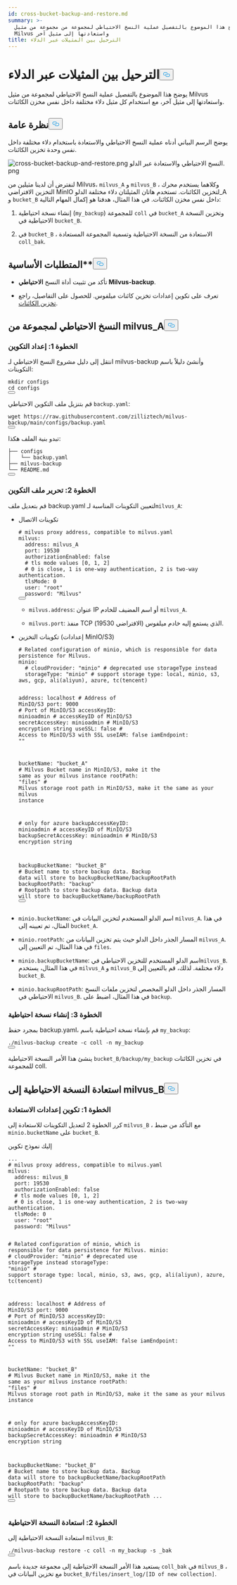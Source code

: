 ```yaml
---
id: cross-bucket-backup-and-restore.md
summary: >-
  يشرح هذا الموضوع بالتفصيل عملية النسخ الاحتياطي لمجموعة من مجموعة من مثيل
  Milvus واستعادتها إلى مثيل آخر
title: الترحيل بين المثيلات عبر الدلاء
---
```

<h1 id="Migrate-Between-Instances-Across-Buckets" class="common-anchor-header">الترحيل بين المثيلات عبر الدلاء<button data-href="#Migrate-Between-Instances-Across-Buckets" class="anchor-icon" translate="no">
      <svg translate="no"
        aria-hidden="true"
        focusable="false"
        height="20"
        version="1.1"
        viewBox="0 0 16 16"
        width="16"
      >
        <path
          fill="#0092E4"
          fill-rule="evenodd"
          d="M4 9h1v1H4c-1.5 0-3-1.69-3-3.5S2.55 3 4 3h4c1.45 0 3 1.69 3 3.5 0 1.41-.91 2.72-2 3.25V8.59c.58-.45 1-1.27 1-2.09C10 5.22 8.98 4 8 4H4c-.98 0-2 1.22-2 2.5S3 9 4 9zm9-3h-1v1h1c1 0 2 1.22 2 2.5S13.98 12 13 12H9c-.98 0-2-1.22-2-2.5 0-.83.42-1.64 1-2.09V6.25c-1.09.53-2 1.84-2 3.25C6 11.31 7.55 13 9 13h4c1.45 0 3-1.69 3-3.5S14.5 6 13 6z"
        ></path>
      </svg>
    </button></h1><p>يوضح هذا الموضوع بالتفصيل عملية النسخ الاحتياطي لمجموعة من مثيل Milvus واستعادتها إلى مثيل آخر، مع استخدام كل مثيل دلاء مختلفة داخل نفس مخزن الكائنات.</p>
<h2 id="Overview" class="common-anchor-header">نظرة عامة<button data-href="#Overview" class="anchor-icon" translate="no">
      <svg translate="no"
        aria-hidden="true"
        focusable="false"
        height="20"
        version="1.1"
        viewBox="0 0 16 16"
        width="16"
      >
        <path
          fill="#0092E4"
          fill-rule="evenodd"
          d="M4 9h1v1H4c-1.5 0-3-1.69-3-3.5S2.55 3 4 3h4c1.45 0 3 1.69 3 3.5 0 1.41-.91 2.72-2 3.25V8.59c.58-.45 1-1.27 1-2.09C10 5.22 8.98 4 8 4H4c-.98 0-2 1.22-2 2.5S3 9 4 9zm9-3h-1v1h1c1 0 2 1.22 2 2.5S13.98 12 13 12H9c-.98 0-2-1.22-2-2.5 0-.83.42-1.64 1-2.09V6.25c-1.09.53-2 1.84-2 3.25C6 11.31 7.55 13 9 13h4c1.45 0 3-1.69 3-3.5S14.5 6 13 6z"
        ></path>
      </svg>
    </button></h2><p>يوضح الرسم البياني أدناه عملية النسخ الاحتياطي والاستعادة باستخدام دلاء مختلفة داخل نفس وحدة تخزين الكائنات.</p>
<p>
  
   <span class="img-wrapper"> <img translate="no" src="/docs/v2.5.x/assets/cross-bucket-backup-and-restore.png" alt="cross-bucket-backup-and-restore.png" class="doc-image" id="cross-bucket-backup-and-restore.png" />
   </span> <span class="img-wrapper"> <span>النسخ الاحتياطي والاستعادة عبر الدلو. png</span> </span></p>
<p>لنفترض أن لدينا مثيلين من Milvus، <code translate="no">milvus_A</code> و <code translate="no">milvus_B</code> ، وكلاهما يستخدم محرك التخزين الافتراضي MinIO لتخزين الكائنات. تستخدم هاتان المثيلتان دلاء مختلفة الدلو_A و <code translate="no">bucket_B</code> داخل نفس مخزن الكائنات. في هذا المثال، هدفنا هو إكمال المهام التالية:</p>
<ol>
<li><p>إنشاء نسخة احتياطية (<code translate="no">my_backup</code>) للمجموعة <code translate="no">coll</code> في <code translate="no">bucket_A</code> وتخزين النسخة الاحتياطية في <code translate="no">bucket_B</code>.</p></li>
<li><p>في <code translate="no">bucket_B</code> ، الاستعادة من النسخة الاحتياطية وتسمية المجموعة المستعادة <code translate="no">coll_bak</code>.</p></li>
</ol>
<h2 id="Prerequisites" class="common-anchor-header">المتطلبات الأساسية**<button data-href="#Prerequisites" class="anchor-icon" translate="no">
      <svg translate="no"
        aria-hidden="true"
        focusable="false"
        height="20"
        version="1.1"
        viewBox="0 0 16 16"
        width="16"
      >
        <path
          fill="#0092E4"
          fill-rule="evenodd"
          d="M4 9h1v1H4c-1.5 0-3-1.69-3-3.5S2.55 3 4 3h4c1.45 0 3 1.69 3 3.5 0 1.41-.91 2.72-2 3.25V8.59c.58-.45 1-1.27 1-2.09C10 5.22 8.98 4 8 4H4c-.98 0-2 1.22-2 2.5S3 9 4 9zm9-3h-1v1h1c1 0 2 1.22 2 2.5S13.98 12 13 12H9c-.98 0-2-1.22-2-2.5 0-.83.42-1.64 1-2.09V6.25c-1.09.53-2 1.84-2 3.25C6 11.31 7.55 13 9 13h4c1.45 0 3-1.69 3-3.5S14.5 6 13 6z"
        ></path>
      </svg>
    </button></h2><ul>
<li><p>تأكد من تثبيت أداة النسخ <strong>الاحتياطي Milvus-backup</strong>.</p></li>
<li><p>تعرف على تكوين إعدادات تخزين كائنات ميلفوس. للحصول على التفاصيل، راجع <a href="https://milvus.io/docs/deploy_s3.md">تخزين الكائنات</a>.</p></li>
</ul>
<h2 id="Back-up-a-collection-from-milvusA" class="common-anchor-header">النسخ الاحتياطي لمجموعة من milvus_A<button data-href="#Back-up-a-collection-from-milvusA" class="anchor-icon" translate="no">
      <svg translate="no"
        aria-hidden="true"
        focusable="false"
        height="20"
        version="1.1"
        viewBox="0 0 16 16"
        width="16"
      >
        <path
          fill="#0092E4"
          fill-rule="evenodd"
          d="M4 9h1v1H4c-1.5 0-3-1.69-3-3.5S2.55 3 4 3h4c1.45 0 3 1.69 3 3.5 0 1.41-.91 2.72-2 3.25V8.59c.58-.45 1-1.27 1-2.09C10 5.22 8.98 4 8 4H4c-.98 0-2 1.22-2 2.5S3 9 4 9zm9-3h-1v1h1c1 0 2 1.22 2 2.5S13.98 12 13 12H9c-.98 0-2-1.22-2-2.5 0-.83.42-1.64 1-2.09V6.25c-1.09.53-2 1.84-2 3.25C6 11.31 7.55 13 9 13h4c1.45 0 3-1.69 3-3.5S14.5 6 13 6z"
        ></path>
      </svg>
    </button></h2><h3 id="Step-1-Prepare-configuration" class="common-anchor-header">الخطوة 1: إعداد التكوين</h3><p>انتقل إلى دليل مشروع النسخ الاحتياطي لـ milvus-backup وأنشئ دليلاً باسم التكوينات:</p>
<pre><code translate="no" class="language-shell"><span class="hljs-built_in">mkdir</span> configs
<span class="hljs-built_in">cd</span> configs
<button class="copy-code-btn"></button></code></pre>
<p>قم بتنزيل ملف التكوين الاحتياطي <code translate="no">backup.yaml</code>:</p>
<pre><code translate="no" class="language-shell">wget <span class="hljs-attr">https</span>:<span class="hljs-comment">//raw.githubusercontent.com/zilliztech/milvus-backup/main/configs/backup.yaml</span>
<button class="copy-code-btn"></button></code></pre>
<p>تبدو بنية الملف هكذا:</p>
<pre><code translate="no">├── configs
│   └── backup.yaml
├── milvus-backup
└── README.md
<button class="copy-code-btn"></button></code></pre>
<h3 id="Step-2-Edit-configuration-file" class="common-anchor-header">الخطوة 2: تحرير ملف التكوين</h3><p>قم بتعديل ملف backup.yaml لتعيين التكوينات المناسبة لـ<code translate="no">milvus_A</code>:</p>
<ul>
<li><p>تكوينات الاتصال</p>
<pre><code translate="no" class="language-yaml"><span class="hljs-comment"># milvus proxy address, compatible to milvus.yaml</span>
milvus:
  address: milvus_A
  port: <span class="hljs-number">19530</span>
  authorizationEnabled: false
  <span class="hljs-comment"># tls mode values [0, 1, 2]</span>
  <span class="hljs-comment"># 0 is close, 1 is one-way authentication, 2 is two-way authentication.</span>
  tlsMode: <span class="hljs-number">0</span>
  user: <span class="hljs-string">&quot;root&quot;</span>
  password: <span class="hljs-string">&quot;Milvus&quot;</span>
<button class="copy-code-btn"></button></code></pre>
<ul>
<li><p><code translate="no">milvus.address</code>: عنوان IP أو اسم المضيف للخادم <code translate="no">milvus_A</code>.</p></li>
<li><p><code translate="no">milvus.port</code>: منفذ TCP الذي يستمع إليه خادم ميلفوس (الافتراضي 19530).</p></li>
</ul></li>
<li><p>تكوينات التخزين (إعدادات MinIO/S3)</p>
<pre><code translate="no" class="language-yaml"><span class="hljs-comment"># Related configuration of minio, which is responsible for data persistence for Milvus.</span>
minio:
  <span class="hljs-comment"># cloudProvider: &quot;minio&quot; # deprecated use storageType instead</span>
  storageType: <span class="hljs-string">&quot;minio&quot;</span> <span class="hljs-comment"># support storage type: local, minio, s3, aws, gcp, ali(aliyun), azure, tc(tencent)</span>
  
  address: localhost <span class="hljs-comment"># Address of MinIO/S3</span>
  port: <span class="hljs-number">9000</span>   <span class="hljs-comment"># Port of MinIO/S3</span>
  accessKeyID: minioadmin  <span class="hljs-comment"># accessKeyID of MinIO/S3</span>
  secretAccessKey: minioadmin <span class="hljs-comment"># MinIO/S3 encryption string</span>
  useSSL: false <span class="hljs-comment"># Access to MinIO/S3 with SSL</span>
  useIAM: false
  iamEndpoint: <span class="hljs-string">&quot;&quot;</span>
  
  bucketName: <span class="hljs-string">&quot;bucket_A&quot;</span> <span class="hljs-comment"># Milvus Bucket name in MinIO/S3, make it the same as your milvus instance</span>
  rootPath: <span class="hljs-string">&quot;files&quot;</span> <span class="hljs-comment"># Milvus storage root path in MinIO/S3, make it the same as your milvus instance</span>

  <span class="hljs-comment"># only for azure</span>
  backupAccessKeyID: minioadmin  <span class="hljs-comment"># accessKeyID of MinIO/S3</span>
  backupSecretAccessKey: minioadmin <span class="hljs-comment"># MinIO/S3 encryption string</span>
  
  backupBucketName: <span class="hljs-string">&quot;bucket_B&quot;</span> <span class="hljs-comment"># Bucket name to store backup data. Backup data will store to backupBucketName/backupRootPath</span>
  backupRootPath: <span class="hljs-string">&quot;backup&quot;</span> <span class="hljs-comment"># Rootpath to store backup data. Backup data will store to backupBucketName/backupRootPath</span>
<button class="copy-code-btn"></button></code></pre></li>
<li><p><code translate="no">minio.bucketName</code>: اسم الدلو المستخدم لتخزين البيانات في <code translate="no">milvus_A</code>. في هذا المثال، تم تعيينه إلى <code translate="no">bucket_A</code>.</p></li>
<li><p><code translate="no">minio.rootPath</code>: المسار الجذر داخل الدلو حيث يتم تخزين البيانات من <code translate="no">milvus_A</code>. في هذا المثال، تم التعيين إلى <code translate="no">files</code>.</p></li>
<li><p><code translate="no">minio.backupBucketName</code>: اسم الدلو المستخدم للتخزين الاحتياطي في<code translate="no">milvus_B</code>. في هذا المثال، يستخدم <code translate="no">milvus_A</code> و <code translate="no">milvus_B</code> دلاء مختلفة. لذلك، قم بالتعيين إلى <code translate="no">bucket_B</code>.</p></li>
<li><p><code translate="no">minio.backupRootPath</code>: المسار الجذر داخل الدلو المخصص لتخزين ملفات النسخ الاحتياطي في <code translate="no">milvus_B</code>. في هذا المثال، اضبط على <code translate="no">backup</code>.</p></li>
</ul>
<h3 id="Step-3-Create-backup" class="common-anchor-header">الخطوة 3: إنشاء نسخة احتياطية</h3><p>بمجرد حفظ backup.yaml، قم بإنشاء نسخة احتياطية باسم <code translate="no">my_backup</code>:</p>
<pre><code translate="no" class="language-shell">./milvus-backup create -c coll -n my_backup
<button class="copy-code-btn"></button></code></pre>
<p>ينشئ هذا الأمر النسخة الاحتياطية <code translate="no">bucket_B/backup/my_backup</code> في تخزين الكائنات للمجموعة coll.</p>
<h2 id="Restore-the-backup-to-milvusB" class="common-anchor-header">استعادة النسخة الاحتياطية إلى milvus_B<button data-href="#Restore-the-backup-to-milvusB" class="anchor-icon" translate="no">
      <svg translate="no"
        aria-hidden="true"
        focusable="false"
        height="20"
        version="1.1"
        viewBox="0 0 16 16"
        width="16"
      >
        <path
          fill="#0092E4"
          fill-rule="evenodd"
          d="M4 9h1v1H4c-1.5 0-3-1.69-3-3.5S2.55 3 4 3h4c1.45 0 3 1.69 3 3.5 0 1.41-.91 2.72-2 3.25V8.59c.58-.45 1-1.27 1-2.09C10 5.22 8.98 4 8 4H4c-.98 0-2 1.22-2 2.5S3 9 4 9zm9-3h-1v1h1c1 0 2 1.22 2 2.5S13.98 12 13 12H9c-.98 0-2-1.22-2-2.5 0-.83.42-1.64 1-2.09V6.25c-1.09.53-2 1.84-2 3.25C6 11.31 7.55 13 9 13h4c1.45 0 3-1.69 3-3.5S14.5 6 13 6z"
        ></path>
      </svg>
    </button></h2><h3 id="Step-1-Configure-restoration-settings" class="common-anchor-header">الخطوة 1: تكوين إعدادات الاستعادة</h3><p>كرر الخطوة 2 لتعديل التكوينات للاستعادة إلى <code translate="no">milvus_B</code> ، مع التأكد من ضبط <code translate="no">minio.bucketName</code> على <code translate="no">bucket_B</code>.</p>
<p>إليك نموذج تكوين</p>
<pre><code translate="no" class="language-yaml">...
<span class="hljs-comment"># milvus proxy address, compatible to milvus.yaml</span>
milvus:
  address: milvus_B
  port: <span class="hljs-number">19530</span>
  authorizationEnabled: false
  <span class="hljs-comment"># tls mode values [0, 1, 2]</span>
  <span class="hljs-comment"># 0 is close, 1 is one-way authentication, 2 is two-way authentication.</span>
  tlsMode: <span class="hljs-number">0</span>
  user: <span class="hljs-string">&quot;root&quot;</span>
  password: <span class="hljs-string">&quot;Milvus&quot;</span>
  
<span class="hljs-comment"># Related configuration of minio, which is responsible for data persistence for Milvus.</span>
minio:
  <span class="hljs-comment"># cloudProvider: &quot;minio&quot; # deprecated use storageType instead</span>
  storageType: <span class="hljs-string">&quot;minio&quot;</span> <span class="hljs-comment"># support storage type: local, minio, s3, aws, gcp, ali(aliyun), azure, tc(tencent)</span>
  
  address: localhost <span class="hljs-comment"># Address of MinIO/S3</span>
  port: <span class="hljs-number">9000</span>   <span class="hljs-comment"># Port of MinIO/S3</span>
  accessKeyID: minioadmin  <span class="hljs-comment"># accessKeyID of MinIO/S3</span>
  secretAccessKey: minioadmin <span class="hljs-comment"># MinIO/S3 encryption string</span>
  useSSL: false <span class="hljs-comment"># Access to MinIO/S3 with SSL</span>
  useIAM: false
  iamEndpoint: <span class="hljs-string">&quot;&quot;</span>
  
  bucketName: <span class="hljs-string">&quot;bucket_B&quot;</span> <span class="hljs-comment"># Milvus Bucket name in MinIO/S3, make it the same as your milvus instance</span>
  rootPath: <span class="hljs-string">&quot;files&quot;</span> <span class="hljs-comment"># Milvus storage root path in MinIO/S3, make it the same as your milvus instance</span>

  <span class="hljs-comment"># only for azure</span>
  backupAccessKeyID: minioadmin  <span class="hljs-comment"># accessKeyID of MinIO/S3</span>
  backupSecretAccessKey: minioadmin <span class="hljs-comment"># MinIO/S3 encryption string</span>
  
  backupBucketName: <span class="hljs-string">&quot;bucket_B&quot;</span> <span class="hljs-comment"># Bucket name to store backup data. Backup data will store to backupBucketName/backupRootPath</span>
  backupRootPath: <span class="hljs-string">&quot;backup&quot;</span> <span class="hljs-comment"># Rootpath to store backup data. Backup data will store to backupBucketName/backupRootPath</span>
...
<button class="copy-code-btn"></button></code></pre>
<h3 id="Step-2-Restore-backup" class="common-anchor-header">الخطوة 2: استعادة النسخة الاحتياطية</h3><p>استعادة النسخة الاحتياطية إلى <code translate="no">milvus_B</code>:</p>
<pre><code translate="no" class="language-shell">./milvus-backup restore -c coll -n my_backup -s _bak
<button class="copy-code-btn"></button></code></pre>
<p>يستعيد هذا الأمر النسخة الاحتياطية إلى مجموعة جديدة باسم <code translate="no">coll_bak</code> في <code translate="no">milvus_B</code> ، مع تخزين البيانات في <code translate="no">bucket_B/files/insert_log/[ID of new collection]</code>.</p>
